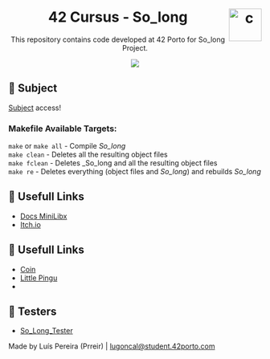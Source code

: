 <h1 align="center">42 Cursus - So_long <img src="https://imgur.com/MbpYAc0.png" alt="c" align="right" width="65" height="65"/></h1>
<p align="center">This repository contains code developed at 42 Porto for So_long Project.</p>
<p align="center"> <img src="https://imgur.com/DWuR8X8.png"/> </p>
<h2 align="left"> 📄 Subject </h2>
<a href="https://github.com/Prreir/Get_next_line_42/blob/main/Extra/Subject.pdf" >Subject</a> access!

### Makefile Available Targets:
`make` or `make all` - Compile _So_long_   
`make clean` - Deletes all the resulting object files  
`make fclean` - Deletes _So_long and all the resulting object files  
`make re` - Deletes everything (object files and _So_long_) and rebuilds _So_long_

<h2 align="left">📝 Usefull Links</h2>

- [Docs MiniLibx](https://harm-smits.github.io/42docs/libs/minilibx/introduction.html)
- [Itch.io](https://itch.io/game-assets/free/tag-sprites)

<h2 align="left">📝 Usefull Links</h2>

- [Coin](https://merlym.itch.io/coin)
- [Little Pingu](https://jitsukoan.itch.io/little-pingu)
- 

<h2 align="left">📝 Testers</h2>

- [So_Long_Tester](https://github.com/augustobecker/so_long_tester)

Made by Luís Pereira (Prreir) | lugoncal@student.42porto.com
